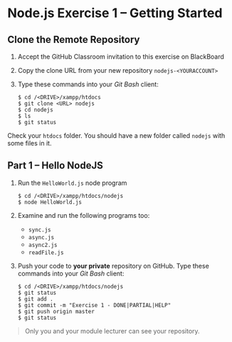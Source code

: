 # Node.js Exercise 1 – Getting Started


## Clone the Remote Repository

1.	Accept the GitHub Classroom invitation to this exercise on BlackBoard

1.	Copy the clone URL from your new repository ``nodejs-<YOURACCOUNT>``

1.	Type these commands into your *Git Bash* client:

	```
	$ cd /<DRIVE>/xampp/htdocs   
	$ git clone <URL> nodejs
	$ cd nodejs
	$ ls
	$ git status

	```

Check your ``htdocs`` folder.  You should have a new folder called ``nodejs`` with some files in it.


## Part 1 – Hello NodeJS

1.	Run the ``HelloWorld.js`` node program

    ```
	$ cd /<DRIVE>/xampp/htdocs/nodejs
	$ node HelloWorld.js

	```

1.	Examine and run the following programs too:

    - ``sync.js``
    - ``async.js``
    - ``async2.js``
	- ``readFile.js``
    
1.	Push your code to **your private** repository on GitHub.  Type these commands into your *Git Bash* client:

	```
	$ cd /<DRIVE>/xampp/htdocs/nodejs
	$ git status
	$ git add .
	$ git commit -m "Exercise 1 - DONE|PARTIAL|HELP"
	$ git push origin master
	$ git status

	```

> Only you and your module lecturer can see your repository.